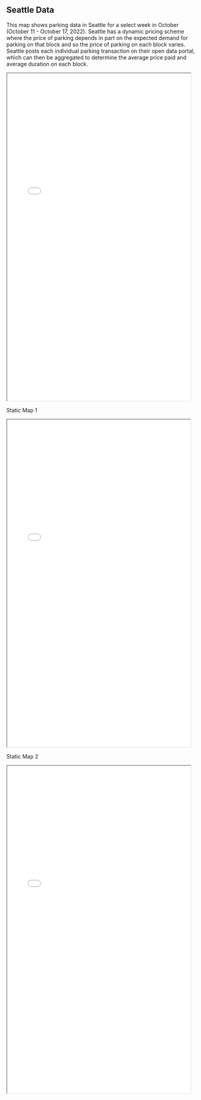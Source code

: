 ## Seattle Data

This map shows parking data in Seattle for a select week in October (October 11 - October 17, 2022). Seattle has a dynamic pricing scheme where the price of parking depends in part on the expected demand for parking on that block and so the price of parking on each block varies. Seattle posts each individual parking transaction on their open data portal, which can then be aggregated to determine the average price paid and average duration on each block. 

<iframe src="seattle_parking_final.html" height="855" width="95%"></iframe> 

Static Map 1
<iframe src="Parking_map_2.png" height="855" width="95%"></iframe> 

Static Map 2
<iframe src="Parking_map_1.png" height="855" width="95%"></iframe> 
